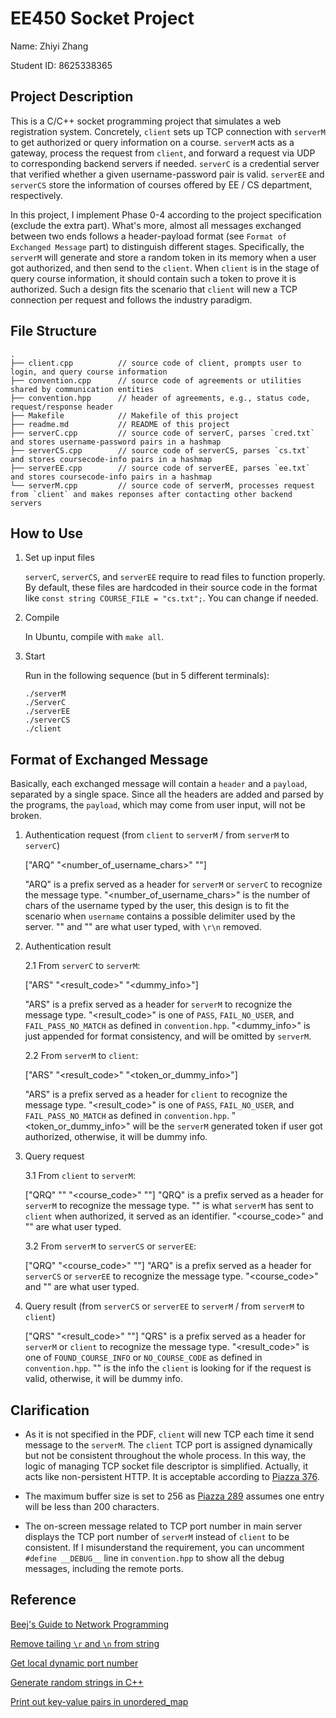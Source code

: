 # EE450 Socket Project

Name: Zhiyi Zhang

Student ID: 8625338365

## Project Description

This is a C/C++ socket programming project that simulates a web registration system. 
Concretely, `client` sets up TCP connection with `serverM` to get authorized or query information on a course.
`serverM` acts as a gateway, process the request from `client`, and forward a request via UDP to corresponding backend servers if needed.
`serverC` is a credential server that verified whether a given username-password pair is valid.
`serverEE` and `serverCS` store the information of courses offered
by EE / CS department, respectively.

In this project, I implement Phase 0-4 according to the project specification (exclude the extra part).
What's more, almost all messages exchanged between two ends follows a header-payload format (see `Format of Exchanged Message` part) to distinguish different stages.
Specifically, the `serverM` will generate and store a random token in its memory when a user got authorized, and then send to the `client`.
When `client` is in the stage of query course information, it should contain such a token to prove it is authorized.
Such a design fits the scenario that `client` will new a TCP connection per request and follows the industry paradigm.


## File Structure

```
.
├── client.cpp          // source code of client, prompts user to login, and query course information
├── convention.cpp      // source code of agreements or utilities shared by communication entities
├── convention.hpp      // header of agreements, e.g., status code, request/response header
├── Makefile            // Makefile of this project
├── readme.md           // README of this project
├── serverC.cpp         // source code of serverC, parses `cred.txt` and stores username-password pairs in a hashmap 
├── serverCS.cpp        // source code of serverCS, parses `cs.txt` and stores coursecode-info pairs in a hashmap
├── serverEE.cpp        // source code of serverEE, parses `ee.txt` and stores coursecode-info pairs in a hashmap
└── serverM.cpp         // source code of serverM, processes request from `client` and makes reponses after contacting other backend servers
```

## How to Use

1. Set up input files

    `serverC`, `serverCS`, and `serverEE` require to read files to function properly.
    By default, these files are hardcoded in their source code in the format like `const string COURSE_FILE = "cs.txt";`.
    You can change if needed.

2. Compile

    In Ubuntu, compile with `make all`.

3. Start

   Run in the following sequence (but in 5 different terminals):
   ```
   ./serverM
   ./ServerC
   ./serverEE
   ./serverCS
   ./client
   ```


## Format of Exchanged Message

Basically, each exchanged message will contain a `header` and a `payload`, separated by a single space.
Since all the headers are added and parsed by the programs, the `payload`, which may come from user input, will not be broken.

1. Authentication request (from `client` to `serverM` / from `serverM` to `serverC`)

    ["ARQ" "<number_of_username_chars>" "<username><password>"]

    "ARQ" is a prefix served as a header for `serverM` or `serverC` to recognize the message type.
    "<number_of_username_chars>" is the number of chars of the username typed by the user, this design is to fit the scenario when `username` contains a possible delimiter used by the server.
    "<username>" and "<password>" are what user typed, with `\r\n` removed.

2. Authentication result 

   2.1 From `serverC` to `serverM`: 

    ["ARS" "<result_code>" "<dummy_info>"]

    "ARS" is a prefix served as a header for `serverM` to recognize the message type.
    "<result_code>" is one of `PASS`, `FAIL_NO_USER`, and `FAIL_PASS_NO_MATCH` as defined in `convention.hpp`.
    "<dummy_info>" is just appended for format consistency, and will be omitted by `serverM`.

   2.2 From `serverM` to `client`: 
   
    ["ARS" "<result_code>" "<token_or_dummy_info>"]

    "ARS" is a prefix served as a header for `client` to recognize the message type.
    "<result_code>" is one of `PASS`, `FAIL_NO_USER`, and `FAIL_PASS_NO_MATCH` as defined in `convention.hpp`.
    "<token_or_dummy_info>" will be the `serverM` generated token if user got authorized, otherwise, it will be dummy info.

3. Query request

   3.1 From `client` to `serverM`:

   ["QRQ" "<token>" "<course_code>" "<category>"]
   "QRQ" is a prefix served as a header for `serverM` to recognize the message type.
   "<token>" is what `serverM` has sent to `client` when authorized, it served as an identifier.
   "<course_code>" and "<category>" are what user typed.

   3.2 From `serverM` to `serverCS` or `serverEE`:

   ["QRQ" "<course_code>" "<category>"]
   "ARQ" is a prefix served as a header for `serverCS` or `serverEE` to recognize the message type.
   "<course_code>" and "<category>" are what user typed.

4. Query result (from `serverCS` or `serverEE` to `serverM` / from `serverM` to `client`)

   ["QRS" "<result_code>" "<info>"]
   "QRS" is a prefix served as a header for `serverM` or `client` to recognize the message type.
   "<result_code>" is one of `FOUND_COURSE_INFO` or `NO_COURSE_CODE` as defined in `convention.hpp`.
   "<info>" is the info the `client` is looking for if the request is valid, otherwise, it will be dummy info.


## Clarification

- As it is not specified in the PDF, `client` will new TCP each time it send message to the `serverM`. 
 The `client` TCP port is assigned dynamically but not be consistent throughout the whole process. 
 In this way, the logic of managing TCP socket file descriptor is simplified.
 Actually, it acts like non-persistent HTTP.
 It is acceptable according to [Piazza 376](https://piazza.com/class/l7dlij7ko7v4bv/post/376).

- The maximum buffer size is set to 256 as [Piazza 289](https://piazza.com/class/l7dlij7ko7v4bv/post/289) assumes one entry will be less than 200 characters.

- The on-screen message related to TCP port number in main server displays the TCP port number of `serverM` instead of `client` to be consistent.
  If I misunderstand the requirement, you can uncomment `#define __DEBUG__` line in `convention.hpp` to show all the debug messages, including the remote ports.

## Reference

[Beej's Guide to Network Programming](https://beej.us/guide/bgnet/html/)

[Remove tailing `\r` and `\n` from string](https://stackoverflow.com/questions/45956271/stdgetline-reads-carriage-return-r-into-the-string-how-to-avoid-that)

[Get local dynamic port number](https://piazza.com/class/l7dlij7ko7v4bv/post/188)

[Generate random strings in C++](https://stackoverflow.com/a/12468109)

[Print out key-value pairs in unordered_map](https://www.techiedelight.com/print-keys-values-map-cpp/)